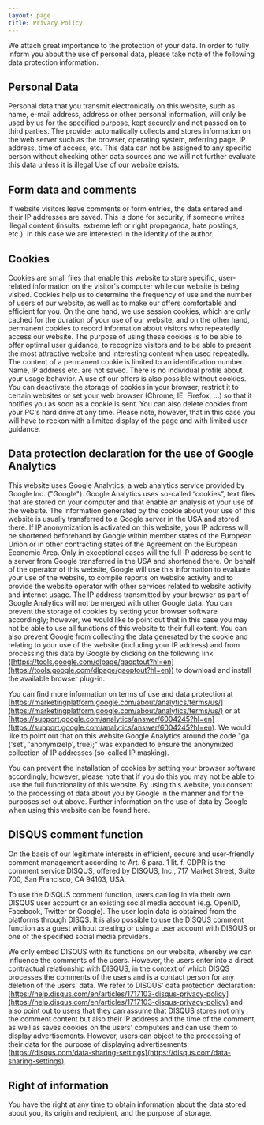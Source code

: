 ```yaml
---
layout: page
title: Privacy Policy
---
```


We attach great importance to the protection of your data. In order to fully inform you about the use of personal data, please take note of the following data protection information.

## Personal Data

Personal data that you transmit electronically on this website, such as name, e-mail address, address or other personal information, will only be used by us for the specified purpose, kept securely and not passed on to third parties. The provider automatically collects and stores information on the web server such as the browser, operating system, referring page, IP address, time of access, etc. This data can not be assigned to any specific person without checking other data sources and we will not further evaluate this data unless it is illegal Use of our website exists.

## Form data and comments

If website visitors leave comments or form entries, the data entered and their IP addresses are saved. This is done for security, if someone writes illegal content (insults, extreme left or right propaganda, hate postings, etc.). In this case we are interested in the identity of the author.

## Cookies

Cookies are small files that enable this website to store specific, user-related information on the visitor's computer while our website is being visited. Cookies help us to determine the frequency of use and the number of users of our website, as well as to make our offers comfortable and efficient for you. On the one hand, we use session cookies, which are only cached for the duration of your use of our website, and on the other hand, permanent cookies to record information about visitors who repeatedly access our website. The purpose of using these cookies is to be able to offer optimal user guidance, to recognize visitors and to be able to present the most attractive website and interesting content when used repeatedly. The content of a permanent cookie is limited to an identification number. Name, IP address etc. are not saved. There is no individual profile about your usage behavior. A use of our offers is also possible without cookies. You can deactivate the storage of cookies in your browser, restrict it to certain websites or set your web browser (Chrome, IE, Firefox, ...) so that it notifies you as soon as a cookie is sent. You can also delete cookies from your PC's hard drive at any time. Please note, however, that in this case you will have to reckon with a limited display of the page and with limited user guidance.

## Data protection declaration for the use of Google Analytics

This website uses Google Analytics, a web analytics service provided by Google Inc. ("Google"). Google Analytics uses so-called “cookies”, text files that are stored on your computer and that enable an analysis of your use of the website. The information generated by the cookie about your use of this website is usually transferred to a Google server in the USA and stored there. If IP anonymization is activated on this website, your IP address will be shortened beforehand by Google within member states of the European Union or in other contracting states of the Agreement on the European Economic Area. Only in exceptional cases will the full IP address be sent to a server from
Google transferred in the USA and shortened there. On behalf of the operator of this website, Google will use this information to evaluate your use of the website, to compile reports on website activity and to provide the website operator with other services related to website activity and internet usage. The IP address transmitted by your browser as part of Google Analytics will not be merged with other Google data. You can prevent the storage of cookies by setting your browser software accordingly; however, we would like to point out that in this case you may not be able to use all functions of this website to their full extent. You can also prevent Google from collecting the data generated by the cookie and relating to your use of the website (including your IP address) and from processing this data by Google by clicking on the following link ([https://tools.google.com/dlpage/gaoptout?hl=en](https://tools.google.com/dlpage/gaoptout?hl=en)) to download and install the available browser plug-in.

You can find more information on terms of use and data protection at [https://marketingplatform.google.com/about/analytics/terms/us/](https://marketingplatform.google.com/about/analytics/terms/us/) or at [https://support.google.com/analytics/answer/6004245?hl=en](https://support.google.com/analytics/answer/6004245?hl=en). We would like to point out that on this website Google Analytics around the code "ga ('set', 'anonymizeIp', true);" was expanded to ensure the anonymized collection of IP addresses (so-called IP masking).

You can prevent the installation of cookies by setting your browser software accordingly; however, please note that if you do this you may not be able to use the full functionality of this website. By using this website, you consent to the processing of data about you by Google in the manner and for the purposes set out above. Further information on the use of data by Google when using this website can be found here.

## DISQUS comment function

On the basis of our legitimate interests in efficient, secure and user-friendly comment management according to Art. 6 para. 1 lit. f. GDPR is the comment service DISQUS, offered by DISQUS, Inc., 717 Market Street, Suite 700, San Francisco, CA 94103, USA. 

To use the DISQUS comment function, users can log in via their own DISQUS user account or an existing social media account (e.g. OpenID, Facebook, Twitter or Google). The user login data is obtained from the platforms through DISQS. It is also possible to use the DISQUS comment function as a guest without creating or using a user account with DISQUS or one of the specified social media providers.

We only embed DISQUS with its functions on our website, whereby we can influence the comments of the users. However, the users enter into a direct contractual relationship with DISQUS, in the context of which DISQS processes the comments of the users and is a contact person for any deletion of the users' data. We refer to DISQUS' data protection declaration: [https://help.disqus.com/en/articles/1717103-disqus-privacy-policy](https://help.disqus.com/en/articles/1717103-disqus-privacy-policy) and also point out to users that they can assume that DISQUS stores not only the comment content but also their IP address and the time of the comment, as well as saves cookies on the users' computers and can use them to display advertisements. However, users can object to the processing of their data for the purpose of displaying advertisements: [https://disqus.com/data-sharing-settings](https://disqus.com/data-sharing-settings).

## Right of information

You have the right at any time to obtain information about the data stored about you, its origin and recipient, and the purpose of storage.

